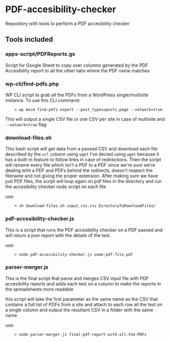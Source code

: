 # PDF-accesibility-checker
Repository with tools to perform a PDF accesibility checker

## Tools included
### apps-script/PDFReports.gs
Script for Google Sheet to copy over columns generated by the PDF Accesibility report to all the other tabs where the PDF name matches

### wp-cli/find-pdfs.php
WP CLI script to grab all the PDFs from a WordPress single/multisite instance.
To use this CLI command:
```
    > wp mscm find-pdfs export --post_types=posts,page --network=true
```
This will output a single CSV file or one CSV per site in case of multisite and `--network=true` flag

### download-files.sh
This bash script will get data from a passed CSV and download each file described by the `url` column using `wget`
I've decied using `wget` because it has a built-in feature to follow links in case of redirections.
Then the script will rename every file which isn't a PDF to a PDF since we're sure we're dealing wiht a PDF and PDFs behind the redirects, doesn't respect the filename and not giving the proper extension.
After making sure we have just PDF files, the script will loop again on pdf files in the directory and run the accesibility checker node script on each file

use:
```
    > sh download-files.sh input_csv.csv DirectoryToDownloadFiles/
```

### pdf-accesibility-checker.js
This is a script that runs the PDF accesibility checker on a PDF passed and will return a json report with the details of the test.

use:
```
    > node pdf-accesibility-checker.js some-pdf-file.pdf
```

### parser-merger.js
This is the final script that parse and merges CSV input file with PDF accesibility reports and adds each test on a column to make the reports in the spreadsheets more readable

this script will take the first parameter as the same name as the CSV that contains a full list of PDFs from a site and attach to each row all the test on a single column and output the resultant CSV in a folder with the same name

use:
```
    > node parser-merger.js final-pdf-report-with-all-the-PDFs
```